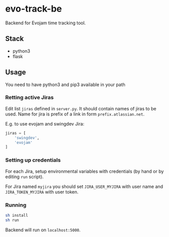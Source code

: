 # evo-track-be
Backend for Evojam time tracking tool.

## Stack
- python3
- flask

## Usage
You need to have python3 and pip3 available in your path

### Retting active Jiras
Edit list `jiras` defined in `server.py`. It should contain names of jiras to be used. Name for jira is prefix of a link in form `prefix.atlassian.net`.

E.g. to use evojam and swingdev Jira:
```python
jiras = [
    'swingdev',
    'evojam'
]
```

### Setting up credentials
For each Jira, setup environmental variables with credentials (by hand or by editing `run` script). 

For Jira named `myjira` you should set `JIRA_USER_MYJIRA` with user name and `JIRA_TOKEN_MYJIRA` with user token.

### Running
```bash
sh install
sh run
```

Backend will run on `localhost:5000`.
